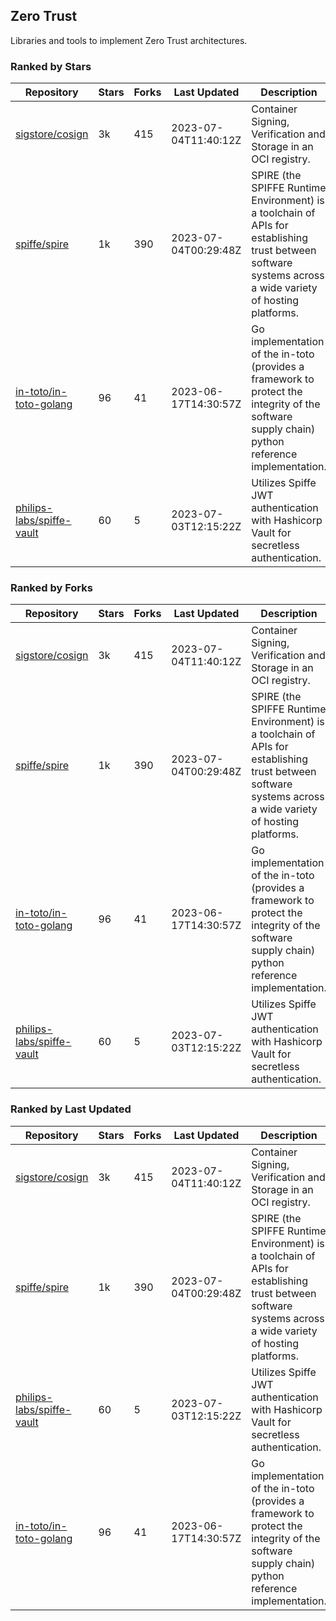 ## Zero Trust

Libraries and tools to implement Zero Trust architectures.

### Ranked by Stars

| Repository | Stars | Forks | Last Updated | Description | 
|------------|-------|-------|--------------|-------------|
| [sigstore/cosign](https://github.com/sigstore/cosign) | 3k | 415 | 2023-07-04T11:40:12Z |  Container Signing, Verification and Storage in an OCI registry. |
| [spiffe/spire](https://github.com/spiffe/spire) | 1k | 390 | 2023-07-04T00:29:48Z |  SPIRE (the SPIFFE Runtime Environment) is a toolchain of APIs for establishing trust between software systems across a wide variety of hosting platforms. |
| [in-toto/in-toto-golang](https://github.com/in-toto/in-toto-golang) | 96 | 41 | 2023-06-17T14:30:57Z |  Go implementation of the in-toto (provides a framework to protect the integrity of the software supply chain) python reference implementation. |
| [philips-labs/spiffe-vault](https://github.com/philips-labs/spiffe-vault) | 60 | 5 | 2023-07-03T12:15:22Z |  Utilizes Spiffe JWT authentication with Hashicorp Vault for secretless authentication. |

### Ranked by Forks

| Repository | Stars | Forks | Last Updated | Description | 
|------------|-------|-------|--------------|-------------|
| [sigstore/cosign](https://github.com/sigstore/cosign) | 3k | 415 | 2023-07-04T11:40:12Z |  Container Signing, Verification and Storage in an OCI registry. |
| [spiffe/spire](https://github.com/spiffe/spire) | 1k | 390 | 2023-07-04T00:29:48Z |  SPIRE (the SPIFFE Runtime Environment) is a toolchain of APIs for establishing trust between software systems across a wide variety of hosting platforms. |
| [in-toto/in-toto-golang](https://github.com/in-toto/in-toto-golang) | 96 | 41 | 2023-06-17T14:30:57Z |  Go implementation of the in-toto (provides a framework to protect the integrity of the software supply chain) python reference implementation. |
| [philips-labs/spiffe-vault](https://github.com/philips-labs/spiffe-vault) | 60 | 5 | 2023-07-03T12:15:22Z |  Utilizes Spiffe JWT authentication with Hashicorp Vault for secretless authentication. |

### Ranked by Last Updated

| Repository | Stars | Forks | Last Updated | Description | 
|------------|-------|-------|--------------|-------------|
| [sigstore/cosign](https://github.com/sigstore/cosign) | 3k | 415 | 2023-07-04T11:40:12Z |  Container Signing, Verification and Storage in an OCI registry. |
| [spiffe/spire](https://github.com/spiffe/spire) | 1k | 390 | 2023-07-04T00:29:48Z |  SPIRE (the SPIFFE Runtime Environment) is a toolchain of APIs for establishing trust between software systems across a wide variety of hosting platforms. |
| [philips-labs/spiffe-vault](https://github.com/philips-labs/spiffe-vault) | 60 | 5 | 2023-07-03T12:15:22Z |  Utilizes Spiffe JWT authentication with Hashicorp Vault for secretless authentication. |
| [in-toto/in-toto-golang](https://github.com/in-toto/in-toto-golang) | 96 | 41 | 2023-06-17T14:30:57Z |  Go implementation of the in-toto (provides a framework to protect the integrity of the software supply chain) python reference implementation. |


